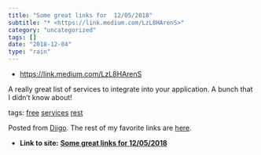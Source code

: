 ```yaml
---
title: "Some great links for  12/05/2018"
subtitle: "* <https://link.medium.com/LzL8HArenS>"
category: "uncategorized"
tags: []
date: "2018-12-04"
type: "rain"
---
```

* <https://link.medium.com/LzL8HArenS>

A really great list of services to integrate into your application. A bunch
that I didn’t know about!

tags: [free](<https://www.diigo.com/user/pitosalas/free>)
[services](<https://www.diigo.com/user/pitosalas/services>)
[rest](<https://www.diigo.com/user/pitosalas/rest>)

Posted from [Diigo](<https://www.diigo.com>). The rest of my favorite links
are [here](<https://www.diigo.com/user/pitosalas>).


* **Link to site:** **[Some great links for  12/05/2018](None)**